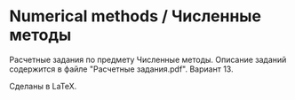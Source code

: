 # Numerical methods / Численные методы

Расчетные задания по предмету Численные методы. Описание заданий содержится в файле "Расчетные задания.pdf". Вариант 13.

Сделаны в LaTeX.

